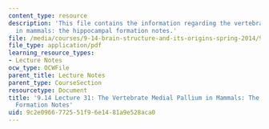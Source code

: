 ```yaml
---
content_type: resource
description: 'This file contains the information regarding the vertebrate medial pallium
  in mammals: the hippocampal formation notes.'
file: /media/courses/9-14-brain-structure-and-its-origins-spring-2014/9c2e0966772551f96e1481a9e528aca0_MIT9_14S14_Lecture31.pdf
file_type: application/pdf
learning_resource_types:
- Lecture Notes
ocw_type: OCWFile
parent_title: Lecture Notes
parent_type: CourseSection
resourcetype: Document
title: '9.14 Lecture 31: The Vertebrate Medial Pallium in Mammals: The Hippocampal
  Formation Notes'
uid: 9c2e0966-7725-51f9-6e14-81a9e528aca0
---
```

